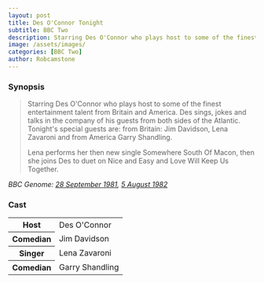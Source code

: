 ```yaml
---
layout: post
title: Des O'Connor Tonight
subtitle: BBC Two
description: Starring Des O'Connor who plays host to some of the finest entertainment talent from Britain and America. Des sings, jokes and talks in the company of his guests from both sides of the Atlantic. Tonight's special guests are from Britain Jim Davidson, Lena Zavaroni and from America Garry Shandling.
image: /assets/images/
categories: [BBC Two]
author: Robcamstone
---
```


### Synopsis
> Starring Des O'Connor who plays host to some of the finest entertainment talent from Britain and America. Des sings, jokes and talks in the company of his guests from both sides of the Atlantic. Tonight's special guests are: from Britain: Jim Davidson, Lena Zavaroni and from America Garry Shandling.
>
> Lena performs her then new single Somewhere South Of Macon, then she joins Des to duet on Nice and Easy and Love Will Keep Us Together.

<cite>BBC Genome: [28 September 1981](https://genome.ch.bbc.co.uk/schedules/bbctwo/england/1981-09-28#at-20.10), [5 August 1982](https://genome.ch.bbc.co.uk/schedules/bbcone/london/1982-08-05#at-21.55)</cite>

### Cast
<table>
<tr><th>Host</th><td>Des O'Connor</td></tr>
<tr><th>Comedian</th><td>Jim Davidson</td></tr>
<tr><th>Singer</th><td>Lena Zavaroni</td></tr>
<tr><th>Comedian</th><td>Garry Shandling</td></tr>
</table>

<style>
.dt-published {display: none;}
.post-meta:after {content: "original broadcast: 28 September 1981, Repeat: 5 August 1982";}
.height-adjust1 {width:auto; height:350px;}
.height-adjust2 {width:auto; height:307px;}
.adjust {margin-left:340px;}
</style>

